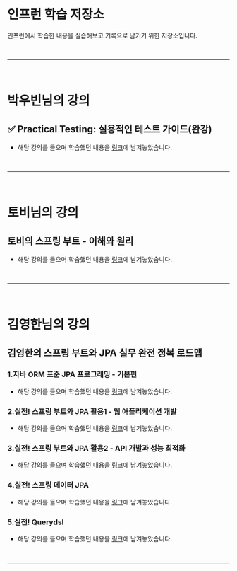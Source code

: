 # 인프런 학습 저장소
인프런에서 학습한 내용을 실습해보고 기록으로 남기기 위한 저장소입니다.

<br>

---

<br>

# 박우빈님의 강의

## ✅ Practical Testing: 실용적인 테스트 가이드(완강)
- 해당 강의를 들으며 학습했던 내용을 [링크](https://www.notion.so/jooneys-portfolio/Practical-Testing-f333638940ea4f12973add7a5116993a?pvs=4)에 남겨놓았습니다.

<br><hr><br>

# 토비님의 강의

## 토비의 스프링 부트 - 이해와 원리
- 해당 강의를 들으며 학습했던 내용을 [링크](https://www.notion.so/jooneys-portfolio/01d56180b8fe42b1b347946e000d5088?pvs=4)에 남겨놓았습니다.

<br><hr><br>

# 김영한님의 강의

## 김영한의 스프링 부트와 JPA 실무 완전 정복 로드맵

### 1.자바 ORM 표준 JPA 프로그래밍 - 기본편
- 해당 강의를 들으며 학습했던 내용을 [링크](https://www.notion.so/jooneys-portfolio/ORM-JPA-88c3236c6772419489be909fc5dffeee?pvs=4)에 남겨놓았습니다.

### 2.실전! 스프링 부트와 JPA 활용1 - 웹 애플리케이션 개발
- 해당 강의를 들으며 학습했던 내용을 [링크](-)에 남겨놓았습니다.

### 3.실전! 스프링 부트와 JPA 활용2 - API 개발과 성능 최적화
- 해당 강의를 들으며 학습했던 내용을 [링크](-)에 남겨놓았습니다.

### 4.실전! 스프링 데이터 JPA
- 해당 강의를 들으며 학습했던 내용을 [링크](-)에 남겨놓았습니다.

### 5.실전! Querydsl
- 해당 강의를 들으며 학습했던 내용을 [링크](-)에 남겨놓았습니다.

<br><hr><br>
